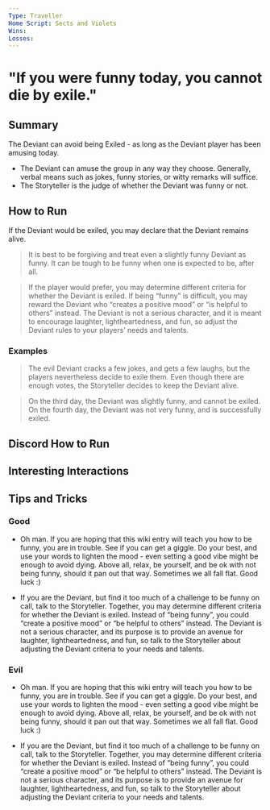 ```yaml
---
Type: Traveller
Home Script: Sects and Violets
Wins: 
Losses:
---
```

# "If you were funny today, you cannot die by exile."

## Summary
The Deviant can avoid being Exiled - as long as the Deviant player has been amusing today.

- The Deviant can amuse the group in any way they choose. Generally, verbal means such as jokes, funny stories, or witty remarks will suffice.
- The Storyteller is the judge of whether the Deviant was funny or not.
## How to Run
If the Deviant would be exiled, you may declare that the Deviant remains alive.

>It is best to be forgiving and treat even a slightly funny Deviant as funny. It can be tough to be funny when one is expected to be, after all.

>If the player would prefer, you may determine different criteria for whether the Deviant is exiled. If being “funny” is difficult, you may reward the Deviant who “creates a positive mood” or “is helpful to others” instead. The Deviant is not a serious character, and it is meant to encourage laughter, lightheartedness, and fun, so adjust the Deviant rules to your players’ needs and talents.
### Examples
>The evil Deviant cracks a few jokes, and gets a few laughs, but the players nevertheless decide to exile them. Even though there are enough votes, the Storyteller decides to keep the Deviant alive.

>On the third day, the Deviant was slightly funny, and cannot be exiled. On the fourth day, the Deviant was not very funny, and is successfully exiled.

## Discord How to Run


## Interesting Interactions


## Tips and Tricks
### Good
- Oh man. If you are hoping that this wiki entry will teach you how to be funny, you are in trouble. See if you can get a giggle. Do your best, and use your words to lighten the mood - even setting a good vibe might be enough to avoid dying. Above all, relax, be yourself, and be ok with not being funny, should it pan out that way. Sometimes we all fall flat. Good luck :)

- If you are the Deviant, but find it too much of a challenge to be funny on call, talk to the Storyteller. Together, you may determine different criteria for whether the Deviant is exiled. Instead of “being funny”, you could “create a positive mood” or “be helpful to others” instead. The Deviant is not a serious character, and its purpose is to provide an avenue for laughter, lightheartedness, and fun, so talk to the Storyteller about adjusting the Deviant criteria to your needs and talents.
### Evil
- Oh man. If you are hoping that this wiki entry will teach you how to be funny, you are in trouble. See if you can get a giggle. Do your best, and use your words to lighten the mood - even setting a good vibe might be enough to avoid dying. Above all, relax, be yourself, and be ok with not being funny, should it pan out that way. Sometimes we all fall flat. Good luck :)

- If you are the Deviant, but find it too much of a challenge to be funny on call, talk to the Storyteller. Together, you may determine different criteria for whether the Deviant is exiled. Instead of “being funny”, you could “create a positive mood” or “be helpful to others” instead. The Deviant is not a serious character, and its purpose is to provide an avenue for laughter, lightheartedness, and fun, so talk to the Storyteller about adjusting the Deviant criteria to your needs and talents.


